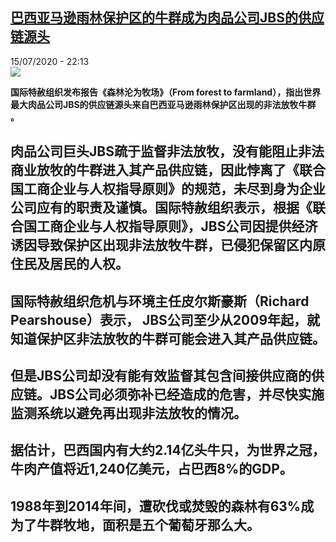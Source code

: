 <!--1594846686000-->
[巴西亚马逊雨林保护区的牛群成为肉品公司JBS的供应链源头](http://www.rfi.fr//cn/%E7%94%9F%E6%80%81/20200715-%E5%B7%B4%E8%A5%BF%E4%BA%9A%E9%A9%AC%E9%80%8A%E9%9B%A8%E6%9E%97%E4%BF%9D%E6%8A%A4%E5%8C%BA%E7%9A%84%E7%89%9B%E7%BE%A4%E6%88%90%E4%B8%BA%E8%82%89%E5%93%81%E5%85%AC%E5%8F%B8jbs%E7%9A%84%E4%BE%9B%E5%BA%94%E9%93%BE%E6%BA%90%E5%A4%B4)
------

<div>15/07/2020 - 22:13</div><img src="https://s.rfi.fr/media/display/f80a88d6-c64f-11ea-b2f3-005056bff430/w:310/p:16x9/2020-06-19t000000z_1744146070_rc2kch9p159l_rtrmadp_3_health-coronavirus-brazil-meat_0.jpg"><p><strong>国际特赦组织发布报告《森林沦为牧场》（From forest to farmland），指出世界最大肉品公司JBS的供应链源头来自巴西亚马逊雨林保护区出现的非法放牧牛群 。</strong></p><div class="t-content__body u-clearfix"><div class="m-interstitial"></div><h2>肉品公司巨头JBS疏于监督非法放牧，没有能阻止非法商业放牧的牛群进入其产品供应链，因此悖离了《联合国工商企业与人权指导原则》的规范，未尽到身为企业公司应有的职责及谨慎。国际特赦组织表示，根据《联合国工商企业与人权指导原则》，JBS公司因提供经济诱因导致保护区出现非法放牧牛群，已侵犯保留区内原住民及居民的人权。</h2><h2>国际特赦组织危机与环境主任皮尔斯豪斯（Richard Pearshouse）表示， JBS公司至少从2009年起，就知道保护区非法放牧的牛群可能会进入其产品供应链。</h2><h2>但是JBS公司却没有能有效监督其包含间接供应商的供应链。JBS公司必须弥补已经造成的危害，并尽快实施监测系统以避免再出现非法放牧的情况。</h2><h2>据估计，巴西国内有大约2.14亿头牛只，为世界之冠，牛肉产值将近1,240亿美元，占巴西8%的GDP。</h2><h2>1988年到2014年间，遭砍伐或焚毁的森林有63%成为了牛群牧地，面积是五个葡萄牙那么大。</h2><div class="o-self-promo o-self-promo--nl o-self-promo--hidden" data-selfpromo-newsletter></div><div class="o-self-promo o-self-promo--app o-self-promo--hidden" data-selfpromo-app></div></div>
